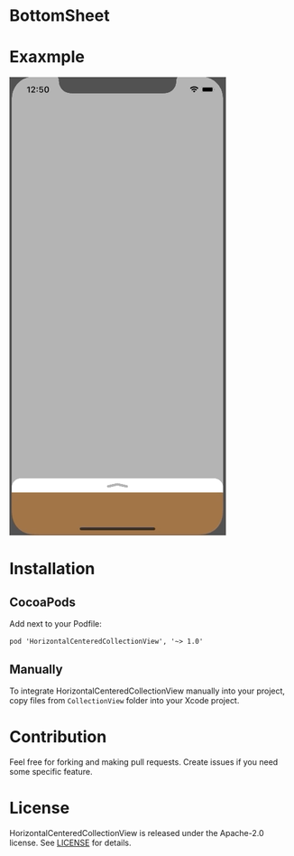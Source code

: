 BottomSheet
===================
# Exaxmple

![](example.gif)

# Installation

## CocoaPods

Add next to your Podfile:
```
pod 'HorizontalCenteredCollectionView', '~> 1.0'
```

## Manually

To integrate HorizontalCenteredCollectionView manually into your project, copy files from `CollectionView` folder into your Xcode project.

# Contribution
Feel free for forking and making pull requests. Create issues if you need some specific feature.

# License

HorizontalCenteredCollectionView is released under the Apache-2.0 license. See [LICENSE](https://github.com/leshchenko/HorizontalCenteredCollectionView/blob/master/LICENSE) for details.
